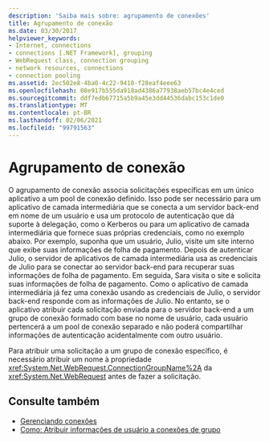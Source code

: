 ```yaml
---
description: 'Saiba mais sobre: agrupamento de conexões'
title: Agrupamento de conexão
ms.date: 03/30/2017
helpviewer_keywords:
- Internet, connections
- connections [.NET Framework], grouping
- WebRequest class, connection grouping
- network resources, connections
- connection pooling
ms.assetid: 2ec502e8-4ba0-4c22-9410-f28eaf4eee63
ms.openlocfilehash: 08e917b555da918ad4386a77938aeb57bc4e4ced
ms.sourcegitcommit: ddf7edb67715a5b9a45e3dd44536dabc153c1de0
ms.translationtype: MT
ms.contentlocale: pt-BR
ms.lasthandoff: 02/06/2021
ms.locfileid: "99791563"
---
```

# <a name="connection-grouping"></a>Agrupamento de conexão

O agrupamento de conexão associa solicitações específicas em um único aplicativo a um pool de conexão definido. Isso pode ser necessário para um aplicativo de camada intermediária que se conecta a um servidor back-end em nome de um usuário e usa um protocolo de autenticação que dá suporte à delegação, como o Kerberos ou para um aplicativo de camada intermediária que fornece suas próprias credenciais, como no exemplo abaixo. Por exemplo, suponha que um usuário, Julio, visite um site interno que exibe suas informações de folha de pagamento. Depois de autenticar Julio, o servidor de aplicativos de camada intermediária usa as credenciais de Julio para se conectar ao servidor back-end para recuperar suas informações de folha de pagamento. Em seguida, Sara visita o site e solicita suas informações de folha de pagamento. Como o aplicativo de camada intermediária já fez uma conexão usando as credenciais de Julio, o servidor back-end responde com as informações de Julio. No entanto, se o aplicativo atribuir cada solicitação enviada para o servidor back-end a um grupo de conexão formado com base no nome de usuário, cada usuário pertencerá a um pool de conexão separado e não poderá compartilhar informações de autenticação acidentalmente com outro usuário.  
  
 Para atribuir uma solicitação a um grupo de conexão específico, é necessário atribuir um nome à propriedade <xref:System.Net.WebRequest.ConnectionGroupName%2A> da <xref:System.Net.WebRequest> antes de fazer a solicitação.  
  
## <a name="see-also"></a>Consulte também

- [Gerenciando conexões](managing-connections.md)
- [Como: Atribuir informações de usuário a conexões de grupo](how-to-assign-user-information-to-group-connections.md)
